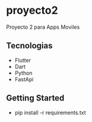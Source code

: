 # proyecto2

Proyecto 2 para Apps Moviles

## Tecnologias

- Flutter
- Dart
- Python
- FastApi

## Getting Started

 - pip install -r requirements.txt